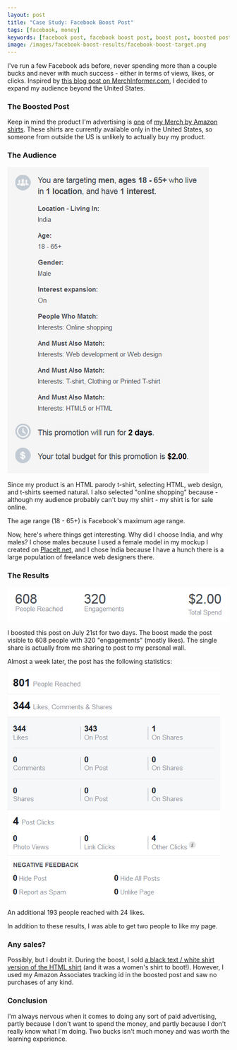 ```yaml
---
layout: post
title: "Case Study: Facebook Boost Post"
tags: [facebook, money]
keywords: [facebook post, facebook boost post, boost post, boosted post, t-shirt, shirt]
image: /images/facebook-boost-results/facebook-boost-target.png
---
```


I've run a few Facebook ads before, never spending more than a couple bucks and never with much success - either in terms of views, likes, or clicks. Inspired by [this blog post on MerchInformer.com](https://merchinformer.com/how-to-run-facebook-ads-to-merch-by-amazon-listings/), I decided to expand my audience beyond the United States.

### The Boosted Post

<div style="text-align: center;">
<div class="fb-post" data-href="https://www.facebook.com/JoesGithubBlog/posts/1347255428685845"></div>
</div>

Keep in mind the product I'm advertising is [one](http://amzn.to/2rgQRsA) of [my Merch by Amazon shirts](http://hendrixjoseph.github.io/t-shirts/). These shirts are currently available only in the United States, so someone from outside the US is unlikely to actually buy my product.

### The Audience

![Facebook Boost Audience](/images/facebook-boost-results/facebook-boost-target.png "Facebook Boost Audience")

Since my product is an HTML parody t-shirt, selecting HTML, web design, and t-shirts seemed natural. I also selected "online shopping" because - although my audience probably can't buy my shirt - my shirt is for sale online.

The age range (18 - 65+) is Facebook's maximum age range.

Now, here's where things get interesting. Why did I choose India, and why males? I chose males because I used a female model in my mockup I created on [PlaceIt.net](https://placeit.net/), and I chose India because I have a hunch there is a large population of freelance web designers there.

### The Results

![Facebook Boost Results](/images/facebook-boost-results/facebook-boost-results.png "Facebook Boost Results")

I boosted this post on July 21st for two days. The boost made the post visible to 608 people with 320 "engagements" (mostly likes). The single share is actually from me sharing to post to my personal wall. 

Almost a week later, the post has the following statistics:

![Facebook Post Results](/images/facebook-boost-results/facebook-post-results.png "Facebook Post Results")

An additional 193 people reached with 24 likes.

In addition to these results, I was able to get two people to like my page.

### Any sales?

Possibly, but I doubt it. During the boost, I sold [a black text / white shirt version of the HTML shirt](http://amzn.to/2swGSgo) (and it was a women's shirt to boot!). However, I used my Amazon Associates tracking id in the boosted post and saw no purchases of any kind.

### Conclusion

I'm always nervous when it comes to doing any sort of paid advertising, partly because I don't want to spend the money, and partly because I don't really know what I'm doing. Two bucks isn't much money and was worth the learning experience.

